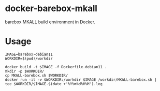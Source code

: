 # docker-barebox-mkall

barebox MKALL build environment in Docker.

# Usage

```
IMAGE=barebox-debian11
WORKDIR=$(pwd)/workdir

docker build -t $IMAGE -f Dockerfile.debian11 .
mkdir -p $WORKDIR/
cp MKALL-barebox.sh $WORKDIR/
docker run -it -v $WORKDIR:/workdir $IMAGE /workdir/MKALL-barebox.sh | tee $WORKDIR/$IMAGE-$(date +'%Y%m%d%H%M').log
```
